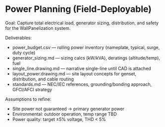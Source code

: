 # Power Planning (Field-Deployable)

Goal: Capture total electrical load, generator sizing, distribution, and safety for the WallPanelization system.

Deliverables:
- power_budget.csv — rolling power inventory (nameplate, typical, surge, duty cycle)
- generator_sizing.md — sizing calcs (kW/kVA), deratings (altitude/temp), fuel
- single_line.drawing.md — narrative single-line until CAD is attached
- layout_power.drawing.md — site layout concepts for genset, distribution, and cable routing
- standards.md — NEC/IEC references, grounding/bonding approach, GFCI/AFCI strategy

Assumptions to refine:
- Site power not guaranteed → primary generator power
- Environmental: outdoor operation, temp range TBD
- Power quality: target ±5% voltage, THD < 5%
